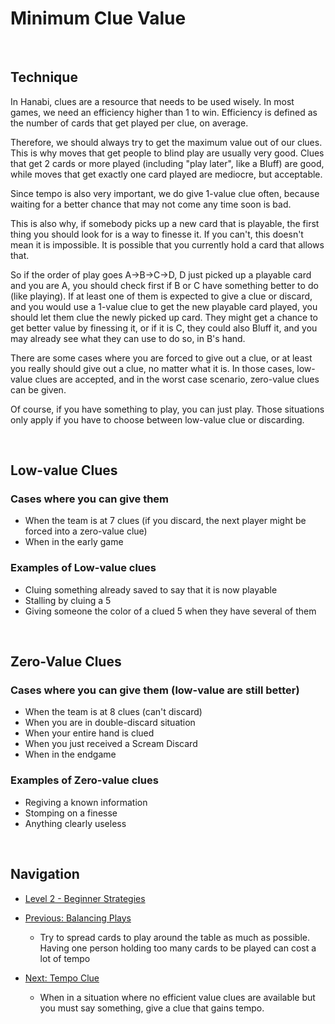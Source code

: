 # Minimum Clue Value

<br />

## Technique

In Hanabi, clues are a resource that needs to be used wisely. In most games, we need an efficiency higher than 1 to win. Efficiency is defined as the number of cards that get played per clue, on average.

Therefore, we should always try to get the maximum value out of our clues. This is why moves that get people to blind play are usually very good. Clues that get 2 cards or more played (including "play later", like a Bluff) are good, while moves that get exactly one card played are mediocre, but acceptable.

Since tempo is also very important, we do give 1-value clue often, because waiting for a better chance that may not come any time soon is bad.

This is also why, if somebody picks up a new card that is playable, the first thing you should look for is a way to finesse it. If you can't, this doesn't mean it is impossible. It is possible that you currently hold a card that allows that.

So if the order of play goes A->B->C->D, D just picked up a playable card and you are A, you should check first if B or C have something better to do (like playing). If at least one of them is expected to give a clue or discard, and you would use a 1-value clue to get the new playable card played, you should let them clue the newly picked up card. They might get a chance to get better value by finessing it, or if it is C, they could also Bluff it, and you may already see what they can use to do so, in B's hand.

There are some cases where you are forced to give out a clue, or at least you really should give out a clue, no matter what it is. In those cases, low-value clues are accepted, and in the worst case scenario, zero-value clues can be given.

Of course, if you have something to play, you can just play. Those situations only apply if you have to choose between low-value clue or discarding.

<br />

## Low-value Clues

### Cases where you can give them
* When the team is at 7 clues (if you discard, the next player might be forced into a zero-value clue)
* When in the early game

### Examples of Low-value clues

* Cluing something already saved to say that it is now playable
* Stalling by cluing a 5
* Giving someone the color of a clued 5 when they have several of them

<br />

## Zero-Value Clues

### Cases where you can give them (low-value are still better)

* When the team is at 8 clues (can't discard)
* When you are in double-discard situation
* When your entire hand is clued
* When you just received a Scream Discard
* When in the endgame

### Examples of Zero-value clues

* Regiving a known information
* Stomping on a finesse
* Anything clearly useless

<br />

## Navigation

* [Level 2 - Beginner Strategies](https://github.com/agilbert1412/HanabiStrategy/blob/master/Strategy/Level%202%20-%20Beginner/Level%202%20-%20Beginner.md)

* [Previous: Balancing Plays](https://github.com/agilbert1412/HanabiStrategy/blob/master/Strategy/Level%202%20-%20Beginner/26%20-%20Balancing%20Plays.md)
	* Try to spread cards to play around the table as much as possible. Having one person holding too many cards to be played can cost a lot of tempo

* [Next: Tempo Clue](https://github.com/agilbert1412/HanabiStrategy/blob/master/Strategy/Level%202%20-%20Beginner/28%20-%20Tempo%20Clue.md)
	* When in a situation where no efficient value clues are available but you must say something, give a clue that gains tempo.
